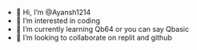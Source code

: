 - 👋 Hi, I’m @Ayansh1214
- 👀 I’m interested in coding
- 🌱 I’m currently learning Qb64 or you can say Qbasic
- 💞️ I’m looking to collaborate on replit and github

<!---
Ayansh1214/Ayansh1214 is a ✨ special ✨ repository because its `README.md` (this file) appears on your GitHub profile.
You can click the Preview link to take a look at your changes.
--->
